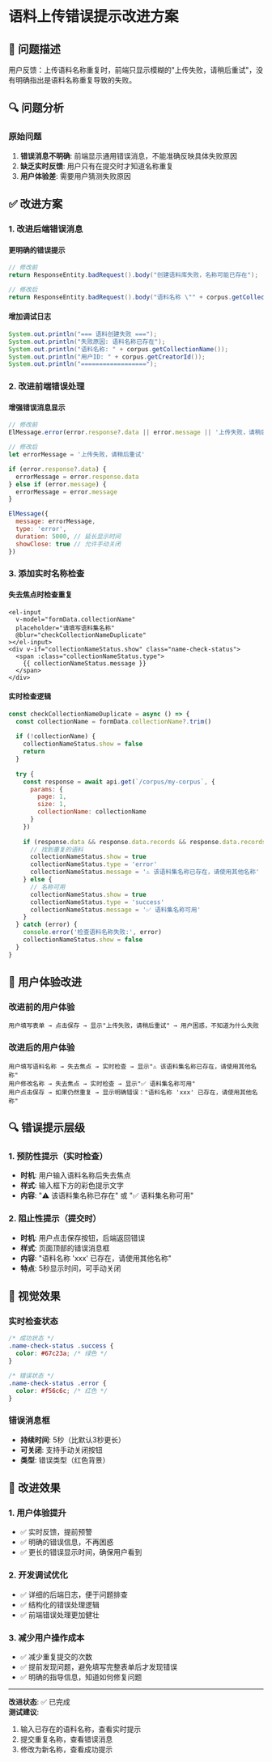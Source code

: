 # 语料上传错误提示改进方案

## 🎯 问题描述

用户反馈：上传语料名称重复时，前端只显示模糊的"上传失败，请稍后重试"，没有明确指出是语料名称重复导致的失败。

## 🔍 问题分析

### 原始问题
1. **错误消息不明确**: 前端显示通用错误消息，不能准确反映具体失败原因
2. **缺乏实时反馈**: 用户只有在提交时才知道名称重复
3. **用户体验差**: 需要用户猜测失败原因

## ✅ 改进方案

### 1. 改进后端错误消息

#### 更明确的错误提示
```java
// 修改前
return ResponseEntity.badRequest().body("创建语料库失败，名称可能已存在");

// 修改后
return ResponseEntity.badRequest().body("语料名称 \"" + corpus.getCollectionName() + "\" 已存在，请使用其他名称");
```

#### 增加调试日志
```java
System.out.println("=== 语料创建失败 ===");
System.out.println("失败原因: 语料名称已存在");
System.out.println("语料名称: " + corpus.getCollectionName());
System.out.println("用户ID: " + corpus.getCreatorId());
System.out.println("==================");
```

### 2. 改进前端错误处理

#### 增强错误消息显示
```javascript
// 修改前
ElMessage.error(error.response?.data || error.message || '上传失败，请稍后重试')

// 修改后
let errorMessage = '上传失败，请稍后重试'

if (error.response?.data) {
  errorMessage = error.response.data
} else if (error.message) {
  errorMessage = error.message
}

ElMessage({
  message: errorMessage,
  type: 'error',
  duration: 5000, // 延长显示时间
  showClose: true // 允许手动关闭
})
```

### 3. 添加实时名称检查

#### 失去焦点时检查重复
```vue
<el-input 
  v-model="formData.collectionName" 
  placeholder="请填写语料集名称"
  @blur="checkCollectionNameDuplicate"
></el-input>
<div v-if="collectionNameStatus.show" class="name-check-status">
  <span :class="collectionNameStatus.type">
    {{ collectionNameStatus.message }}
  </span>
</div>
```

#### 实时检查逻辑
```javascript
const checkCollectionNameDuplicate = async () => {
  const collectionName = formData.collectionName?.trim()
  
  if (!collectionName) {
    collectionNameStatus.show = false
    return
  }
  
  try {
    const response = await api.get(`/corpus/my-corpus`, {
      params: {
        page: 1,
        size: 1,
        collectionName: collectionName
      }
    })
    
    if (response.data && response.data.records && response.data.records.length > 0) {
      // 找到重复的语料
      collectionNameStatus.show = true
      collectionNameStatus.type = 'error'
      collectionNameStatus.message = '⚠️ 该语料集名称已存在，请使用其他名称'
    } else {
      // 名称可用
      collectionNameStatus.show = true
      collectionNameStatus.type = 'success'
      collectionNameStatus.message = '✅ 语料集名称可用'
    }
  } catch (error) {
    console.error('检查语料名称失败:', error)
    collectionNameStatus.show = false
  }
}
```

## 🎨 用户体验改进

### 改进前的用户体验
```
用户填写表单 → 点击保存 → 显示"上传失败，请稍后重试" → 用户困惑，不知道为什么失败
```

### 改进后的用户体验
```
用户填写语料名称 → 失去焦点 → 实时检查 → 显示"⚠️ 该语料集名称已存在，请使用其他名称"
用户修改名称 → 失去焦点 → 实时检查 → 显示"✅ 语料集名称可用"
用户点击保存 → 如果仍然重复 → 显示明确错误："语料名称 'xxx' 已存在，请使用其他名称"
```

## 🔍 错误提示层级

### 1. 预防性提示（实时检查）
- **时机**: 用户输入语料名称后失去焦点
- **样式**: 输入框下方的彩色提示文字
- **内容**: "⚠️ 该语料集名称已存在" 或 "✅ 语料集名称可用"

### 2. 阻止性提示（提交时）
- **时机**: 用户点击保存按钮，后端返回错误
- **样式**: 页面顶部的错误消息框
- **内容**: "语料名称 'xxx' 已存在，请使用其他名称"
- **特点**: 5秒显示时间，可手动关闭

## 📱 视觉效果

### 实时检查状态
```css
/* 成功状态 */
.name-check-status .success {
  color: #67c23a; /* 绿色 */
}

/* 错误状态 */
.name-check-status .error {
  color: #f56c6c; /* 红色 */
}
```

### 错误消息框
- **持续时间**: 5秒（比默认3秒更长）
- **可关闭**: 支持手动关闭按钮
- **类型**: 错误类型（红色背景）

## 🚀 改进效果

### 1. 用户体验提升
- ✅ 实时反馈，提前预警
- ✅ 明确的错误信息，不再困惑
- ✅ 更长的错误显示时间，确保用户看到

### 2. 开发调试优化
- ✅ 详细的后端日志，便于问题排查
- ✅ 结构化的错误处理逻辑
- ✅ 前端错误处理更加健壮

### 3. 减少用户操作成本
- ✅ 减少重复提交的次数
- ✅ 提前发现问题，避免填写完整表单后才发现错误
- ✅ 明确的指导信息，知道如何修复问题

---

**改进状态**: ✅ 已完成  
**测试建议**: 
1. 输入已存在的语料名称，查看实时提示
2. 提交重复名称，查看错误消息
3. 修改为新名称，查看成功提示 